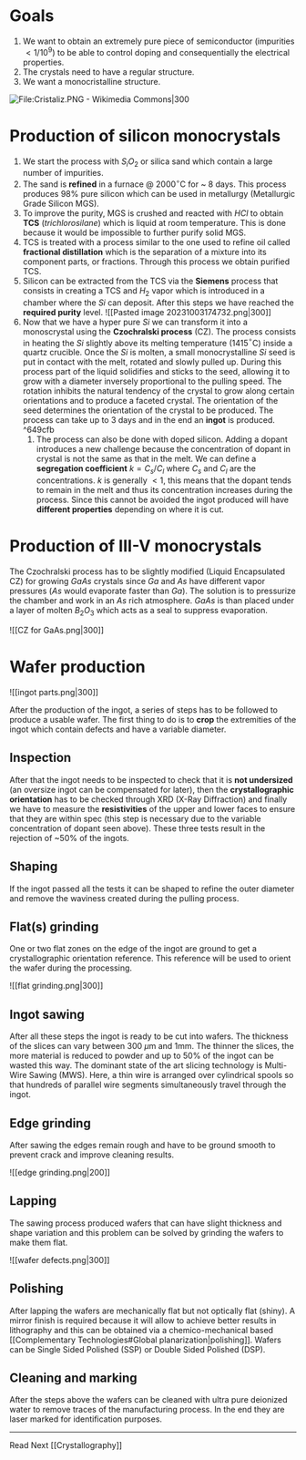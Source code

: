 # Goals

1) We want to obtain an extremely pure piece of semiconductor (impurities $< {1}/{10^9}$) to be able to control doping and consequentially the electrical properties.
2) The crystals need to have a regular structure.
3) We want a monocristalline structure. 

![File:Cristaliz.PNG - Wikimedia Commons|300](https://upload.wikimedia.org/wikipedia/commons/c/c0/Cristaliz.PNG)
# Production of silicon monocrystals

1) We start the process with $S_{i}O_{2}$ or silica sand which contain a large number of impurities.
2) The sand is **refined** in a furnace @ 2000$^\circ$C for ~ 8 days. This process produces 98% pure silicon which can be used in metallurgy (Metallurgic Grade Silicon MGS).
3) To improve the purity, MGS is crushed and reacted with $HCl$ to obtain **TCS** (*trichlorosilane*) which is liquid at room temperature. This is done because it would be impossible to further purify solid MGS. 
4) TCS is treated with a process similar to the one used to refine oil called **fractional distillation** which is the separation of a mixture into its component parts, or fractions. Through this process we obtain purified TCS.
5) Silicon can be extracted from the TCS via the **Siemens** process that consists in creating a TCS and $H_2$ vapor which is introduced in a chamber where the $Si$ can deposit. After this steps we have reached the **required purity** level. ![[Pasted image 20231003174732.png|300]]
6) Now that we have a hyper pure $Si$  we can transform it into a monoscrystal using the **Czochralski process** (CZ). The process consists in heating the $Si$ slightly above its melting temperature (1415$^\circ$C) inside a quartz crucible. Once the $Si$ is molten, a small monocrystalline $Si$ seed is put in contact with the melt, rotated and slowly pulled up. During this process part of the liquid solidifies and sticks to the seed, allowing it to grow with a diameter inversely proportional to the pulling speed. The rotation inhibits the natural tendency of the crystal to grow along certain orientations and to produce a faceted crystal. The orientation of the seed determines the orientation of the crystal to be produced. The process can take up to 3 days and in the end an **ingot** is produced. ^649cfb
	1) The process can also be done with doped silicon. Adding a dopant introduces a new challenge because the concentration of dopant in crystal is not the same as that in the melt. We can define a **segregation coefficient** $k = C_s/C_l$ where $C_s$ and $C_l$ are the concentrations. $k$ is generally $< 1$, this means that the dopant tends to remain in the melt and thus its concentration increases during the process. Since this cannot be avoided the ingot produced will have **different properties** depending on where it is cut.

# Production of III-V monocrystals

The Czochralski process has to be slightly modified (Liquid Encapsulated CZ) for growing $GaAs$ crystals since $Ga$ and $As$ have different vapor pressures ($As$ would evaporate faster than $Ga$). The solution is to pressurize the chamber and work in an $As$ rich atmosphere. $GaAs$ is than placed under a layer of molten $B_2O_3$ which acts as a seal to suppress evaporation.

![[CZ for GaAs.png|300]]

# Wafer production

![[ingot parts.png|300]]

After the production of the ingot, a series of steps has to be followed to produce a usable wafer. The first thing to do is to **crop** the extremities of the ingot which contain defects and have a variable diameter.

## Inspection

After that the ingot needs to be inspected to check that it is **not undersized** (an oversize ingot can be compensated for later), then the **crystallographic orientation** has to be checked through XRD (X-Ray Diffraction) and finally we have to measure the **resistivities** of the upper and lower faces to ensure that they are within spec (this step is necessary due to the variable concentration of dopant seen above).
These three tests result in the rejection of ~50% of the ingots.

## Shaping

If the ingot passed all the tests it can be shaped to refine the outer diameter and remove the waviness created during the pulling process.

## Flat(s) grinding

One or two flat zones on the edge of the ingot are ground to get a crystallographic orientation reference. This reference will be used to orient the wafer during the processing.

![[flat grinding.png|300]]

## Ingot sawing

After all these steps the ingot is ready to be cut into wafers. The thickness of the slices can vary between 300 $\mu$m and 1mm. The thinner the slices, the more material is reduced to powder and up to 50% of the ingot can be wasted this way. The dominant state of the art slicing technology is Multi-Wire Sawing (MWS). Here, a thin wire is arranged over cylindrical spools so that hundreds of parallel wire segments simultaneously travel through the ingot.

## Edge grinding

After sawing the edges remain rough and have to be ground smooth to prevent crack and improve cleaning results.

![[edge grinding.png|200]]

## Lapping 

The sawing process produced wafers that can have slight thickness and shape variation and this problem can be solved by grinding the wafers to make them flat.

![[wafer defects.png|300]]

## Polishing

After lapping the wafers are mechanically flat but not optically flat (shiny). A mirror finish is required because it will allow to achieve better results in lithography and this can be obtained via a chemico-mechanical based [[Complementary Technologies#Global planarization|polishing]]. Wafers can be Single Sided Polished (SSP) or Double Sided Polished (DSP).

## Cleaning and marking

After the steps above the wafers can be cleaned with ultra pure deionized water to remove traces of the manufacturing process. In the end they are laser marked for identification purposes.

---
Read Next [[Crystallography]]